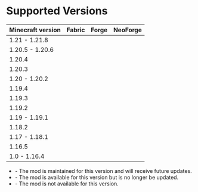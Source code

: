 # Supported Versions

<script lang="ts" setup>
const Yes = () => "✅ Maintained";
const Old = () => "☑️ Available";
const Not = () => "⛔ Unavailable";
</script>

<table>
	<thead>
		<tr>
			<th>Minecraft version</th>
			<th>Fabric</th>
			<th>Forge</th>
			<th>NeoForge</th>
		</tr>
	</thead>
	<tbody>
		<tr>
			<td>1.21 - 1.21.8</td>
			<td><Yes /></td>
			<td><Not /></td>
			<td><Yes /></td>
		</tr>
		<tr>
			<td>1.20.5 - 1.20.6</td>
			<td><Not /></td>
			<td><Not /></td>
			<td><Not /></td>
		</tr>
		<tr>
			<td>1.20.4</td>
			<td><Yes /></td>
			<td><Not /></td>
			<td><Yes /></td>
		</tr>
		<tr>
			<td>1.20.3</td>
			<td><Not /></td>
			<td><Not /></td>
			<td><Not /></td>
		</tr>
		<tr>
			<td>1.20 - 1.20.2</td>
			<td><Yes /></td>
			<td><Yes /></td>
			<td><Not /></td>
		</tr>
		<tr>
			<td>1.19.4</td>
			<td><Yes /></td>
			<td><Yes /></td>
			<td><Not /></td>
		</tr>
		<tr>
			<td>1.19.3</td>
			<td><Old /></td>
			<td><Old /></td>
			<td><Not /></td>
		</tr>
		<tr>
			<td>1.19.2</td>
			<td><Yes /></td>
			<td><Yes /></td>
			<td><Not /></td>
		</tr>
		<tr>
			<td>1.19 - 1.19.1</td>
			<td><Not /></td>
			<td><Not /></td>
			<td><Not /></td>
		</tr>
		<tr>
			<td>1.18.2</td>
			<td><Yes /></td>
			<td><Yes /></td>
			<td><Not /></td>
		</tr>
		<tr>
			<td>1.17 - 1.18.1</td>
			<td><Not /></td>
			<td><Not /></td>
			<td><Not /></td>
		</tr>
		<tr>
			<td>1.16.5</td>
			<td><Old /></td>
			<td><Old /></td>
			<td><Not /></td>
		</tr>
		<tr>
			<td>1.0 - 1.16.4</td>
			<td><Not /></td>
			<td><Not /></td>
			<td><Not /></td>
		</tr>
	</tbody>
</table>

- <Yes /> - The mod is maintained for this version and will receive future updates.
- <Old /> - The mod is available for this version but is no longer be updated.
- <Not /> - The mod is not available for this version.